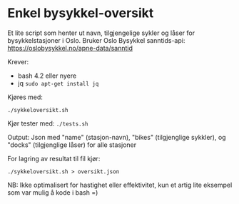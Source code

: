 # Enkel bysykkel-oversikt

Et lite script som henter ut navn, tilgjengelige sykler og låser for bysykkelstasjoner i Oslo.
Bruker Oslo Bysykkel sanntids-api: https://oslobysykkel.no/apne-data/sanntid

Krever:
* bash 4.2 eller nyere
* jq `sudo apt-get install jq`

Kjøres med:

`./sykkeloversikt.sh`

Kjør tester med:
`./tests.sh`

Output:
Json med "name" (stasjon-navn), "bikes" (tilgjenglige sykkler), og "docks" (tilgjenglige låser) for alle stasjoner

For lagring av resultat til fil kjør:

`./sykkeloversikt.sh > oversikt.json`

NB:
Ikke optimalisert for hastighet eller effektivitet, kun et artig lite eksempel som var mulig å kode i bash =)
